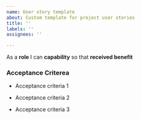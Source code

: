 ```yaml
---
name: User story template
about: Custom template for project user stories
title: ''
labels: ''
assignees: ''

---
```


As a **role** I can **capability** so that **received benefit**

### Acceptance Criterea

- Acceptance criteria 1

- Acceptance criteria 2

- Acceptance criteria 3

